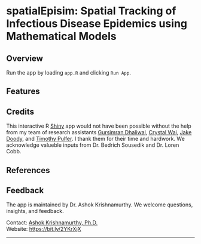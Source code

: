 # spatialEpisim: Spatial Tracking of Infectious Disease Epidemics using Mathematical Models
 
 ## Overview

Run the app by loading `app.R` and clicking `Run App`.

## Features

## Credits

This interactive R [Shiny](https://shiny.rstudio.com/) app would not have been possible without the help from my team of research assistants [Gursimran Dhaliwal](https://github.com/dhaliwalgurs), [Crystal Wai](https://github.com/cwai097), [Jake Doody](https://github.com/jdoody1), and [Timothy Pulfer](https://github.com/TimPulfer). I thank them for their time and hardwork. We acknowledge valueble inputs from Dr. Bedrich Sousedik and Dr. Loren Cobb. 

## References

## Feedback

The app is maintained by Dr. Ashok Krishnamurthy. We welcome questions, insights, and feedback.

Contact: [Ashok Krishnamurthy, Ph.D.](mailto:akrishnamurthy@mtroyal.ca)  
Website: <https://bit.ly/2YKrXjX>  

-----
